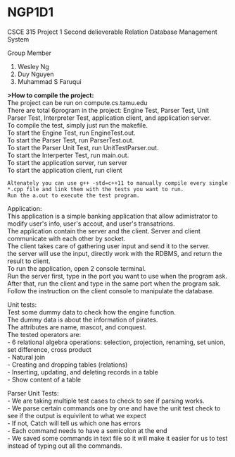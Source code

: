# NGP1D1
CSCE 315 Project 1 Second delieverable
Relation Database Management System


Group Member

1. Wesley Ng
2. Duy Nguyen
3. Muhammad S Faruqui


<b/>>How to compile the project:</b> <br />
	The project can be run on compute.cs.tamu.edu <br />
	There are total 6program in the project: Engine Test, Parser Test, Unit Parser Test, Interpreter Test, application client, and application server. <br />
	To compile the test, simply just run the makefile.<br />
	To start the Engine Test, run EngineTest.out. <br />
	To start the Parser Test, run ParserTest.out. <br />
	To start the Parser Unit Test, run UnitTestParser.out. <br />
	To start the Interperter Test, run main.out. <br />
	To start the application server, run server <br />
	To start the application client, run client <br />
	
	Altenately you can use g++ -std=c++11 to manually compile every single *.cpp file and link them with the tests you want to run. 
	Run the a.out to execute the test program. 
	
Application: <br />
	This application is a simple banking application that allow adimistrator to modify user's info, user's accout, and user's transatrions. <br />
	The application contain the server and the client. Server and client communicate with each other by socket.<br />
	The client takes care of gathering user input and send it to the server. <br />
	the server will use the input, directly work with the RDBMS, and return the result to client. <br />
	To run the application, open 2 console terminal. <br />
	Run the server first, type in the port you want to use when the program ask. <br />
	After that, run the client and type in the same port when the program sak. <br />
	Follow the instruction on the client console to manipulate the database. <br />
	

Unit tests: <br />
	Test some dummy data to check how the engine function. <br />
	The dummy data is about the information of pirates. <br />
	The attributes are name, mascot, and conquest. <br />
	The tested operators are: <br />
		- 6 relational algebra operations: selection, projection, renaming, set union, set difference, cross product <br />
		- Natural join <br />
		- Creating and dropping tables (relations) <br />
		- Inserting, updating, and deleting records in a table <br />
		- Show content of a table <br />
		
Parser Unit Tests: <br />
	- We are taking multiple test cases to check to see if parsing works. <br />
	- We parse certain commands one by one and have the unit test check to see if the output is equivilent to what we expect <br />
	- If not, Catch will tell us which one has errors <br />
	- Each command needs to have a semicolon at the end <br />
	- We saved some commands in text file so it will make it easier for us to test instead of typing out all the commands. <br />
